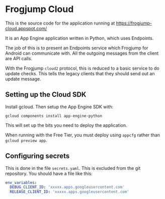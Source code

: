 # Frogjump Cloud

This is the source code for the application running at https://frogjump-cloud.appspot.com/

It is an App Engine application written in Python, which uses Endpoints.

The job of this is to present an Endpoints service which Frogjump for Android can communicate with.  All the outgoing messages from the client are API calls.

With the Frogjump `cloud2` protocol, this is reduced to a basic service to do update checks. This tells the legacy clients that they should send out an update message.

## Setting up the Cloud SDK

Install gcloud.  Then setup the App Engine SDK with:

```
gcloud components install app-engine-python
```

This will set up the bits you need to deploy the application.

When running with the Free Tier, you must deploy using `appcfg` rather than `gcloud preview app`.

## Configuring secrets

This is done in the file `secrets.yaml`.  This is excluded from the git repository.  You should have a file like this:

```yaml
env_variables:
  DEBUG_CLIENT_ID: 'xxxxx.apps.googleusercontent.com'
  RELEASE_CLIENT_ID: 'xxxxx.apps.googleusercontent.com'
```
